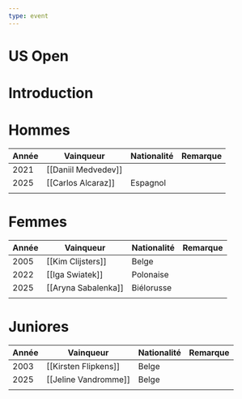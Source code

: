 ```yaml
---
type: event
---
```


# US Open

# Introduction

# Hommes

| Année | Vainqueur           | Nationalité | Remarque |
| ----- | ------------------- | ----------- | -------- |
| 2021  | [[Daniil Medvedev]] |             |          |
| 2025  | [[Carlos Alcaraz]]  | Espagnol    |          |
|       |                     |             |          |
# Femmes

| Année | Vainqueur           | Nationalité | Remarque |
| ----- | ------------------- | ----------- | -------- |
| 2005  | [[Kim Clijsters]]   | Belge       |          |
| 2022  | [[Iga Swiatek]]     | Polonaise   |          |
| 2025  | [[Aryna Sabalenka]] | Biélorusse  |          |
|       |                     |             |          |
# Juniores

| Année | Vainqueur            | Nationalité | Remarque |
| ----- | -------------------- | ----------- | -------- |
| 2003  | [[Kirsten Flipkens]] | Belge       |          |
| 2025  | [[Jeline Vandromme]] | Belge       |          |
|       |                      |             |          |
